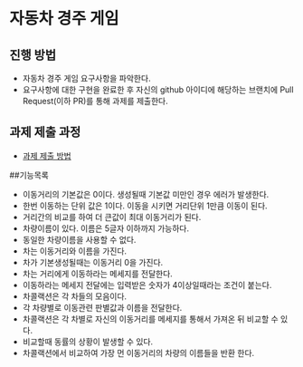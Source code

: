 # 자동차 경주 게임
## 진행 방법
* 자동차 경주 게임 요구사항을 파악한다.
* 요구사항에 대한 구현을 완료한 후 자신의 github 아이디에 해당하는 브랜치에 Pull Request(이하 PR)를 통해 과제를 제출한다.

## 과제 제출 과정
* [과제 제출 방법](https://github.com/next-step/nextstep-docs/tree/master/precourse)


##기능목록
* 이동거리의 기본값은 0이다. 생성될때 기본값 미만인 경우 에러가 발생한다.
* 한번 이동하는 단위 값은 1이다. 이동을 시키면 거리단위 1만큼 이동이 된다.
* 거리간의 비교를 하여 더 큰값이 최대 이동거리가 된다.
* 차량이름이 있다. 이름은 5글자 이하까지 가능하다.
* 동일한 차량이름을 사용할 수 없다.
* 차는 이동거리와 이름을 가진다.
* 차가 기본생성될때는 이동거리 0을 가진다.
* 차는 거리에게 이동하라는 메세지를 전달한다.
* 이동하라는 메세지 전달에는 입력받은 숫자가 4이상일때라는 조건이 붙는다. 
* 차콜랙션은 각 차들의 모음이다.
* 각 차량별로 이동관련 판별값과 이름을 전달한다.
* 차콜랙션은 각 차별로 자신의 이동거리를 메세지를 통해서 가져온 뒤 비교할 수 있다.
* 비교할때 동률의 상황이 발생할 수 있다.
* 차콜랙션에서 비교하여 가장 먼 이동거리의 차량의 이름들을 반환 한다.